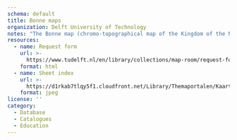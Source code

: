 ```yaml
---
schema: default
title: Bonne maps
organization: Delft University of Technology
notes: "The Bonne map (chromo-topographical map of the Kingdom of the Netherlands on the scale of 1:25,000) was originally produced between the end of the 19th and the start of the 20th century. The Map Room has one series which covers the entire country. The year of publication is as close to 1900 as possible. The maps have been georeferenced and can be read in Autodesk Map or other GIS software with the correct coordinates. The files are provided in GeoTIFF format.</br>The map sheets are not available online. Use the form below to request (parts of) the digital map files from the TU Delft Library Map Room.</br>\r\n\r\nFor the original prints of the Bonne maps you can go to the Trésor of the TU Delft Library. "
resources:
  - name: Request form
    url: >-
      https://www.tudelft.nl/en/library/collections/map-room/request-form-digital-maps/
    format: html
  - name: Sheet index
    url: >-
      https://d1rkab7tlqy5f1.cloudfront.net/Library/Themaportalen/Kaartenkamer/bladindelingen/bonnebladen_bladindeling.jpg
    format: jpeg
license: ''
category:
  - Database
  - Catalogues
  - Education
---
```

